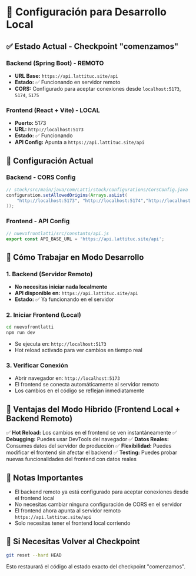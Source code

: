 # 🚀 Configuración para Desarrollo Local

## ✅ Estado Actual - Checkpoint "comenzamos"

### Backend (Spring Boot) - REMOTO
- **URL Base:** `https://api.lattituc.site/api`
- **Estado:** ✅ Funcionando en servidor remoto
- **CORS:** Configurado para aceptar conexiones desde `localhost:5173`, `5174`, `5175`

### Frontend (React + Vite) - LOCAL
- **Puerto:** 5173
- **URL:** `http://localhost:5173`
- **Estado:** ✅ Funcionando
- **API Config:** Apunta a `https://api.lattituc.site/api`

## 🔧 Configuración Actual

### Backend - CORS Config
```java
// stock/src/main/java/com/Latti/stock/configurations/CorsConfig.java
configuration.setAllowedOrigins(Arrays.asList(
    "http://localhost:5173", "http://localhost:5174","http://localhost:5175"
));
```

### Frontend - API Config
```javascript
// nuevofrontlatti/src/constants/api.js
export const API_BASE_URL = 'https://api.lattituc.site/api';
```

## 🎯 Cómo Trabajar en Modo Desarrollo

### 1. Backend (Servidor Remoto)
- **No necesitas iniciar nada localmente**
- **API disponible en:** `https://api.lattituc.site/api`
- **Estado:** ✅ Ya funcionando en el servidor

### 2. Iniciar Frontend (Local)
```bash
cd nuevofrontlatti
npm run dev
```
- Se ejecuta en: `http://localhost:5173`
- Hot reload activado para ver cambios en tiempo real

### 3. Verificar Conexión
- Abrir navegador en: `http://localhost:5173`
- El frontend se conecta automáticamente al servidor remoto
- Los cambios en el código se reflejan inmediatamente

## 🔄 Ventajas del Modo Híbrido (Frontend Local + Backend Remoto)

✅ **Hot Reload:** Los cambios en el frontend se ven instantáneamente
✅ **Debugging:** Puedes usar DevTools del navegador
✅ **Datos Reales:** Consumes datos del servidor de producción
✅ **Flexibilidad:** Puedes modificar el frontend sin afectar el backend
✅ **Testing:** Puedes probar nuevas funcionalidades del frontend con datos reales

## 📝 Notas Importantes

- El backend remoto ya está configurado para aceptar conexiones desde el frontend local
- No necesitas cambiar ninguna configuración de CORS en el servidor
- El frontend ahora apunta al servidor remoto `https://api.lattituc.site/api`
- Solo necesitas tener el frontend local corriendo

## 🚨 Si Necesitas Volver al Checkpoint

```bash
git reset --hard HEAD
```

Esto restaurará el código al estado exacto del checkpoint "comenzamos".
